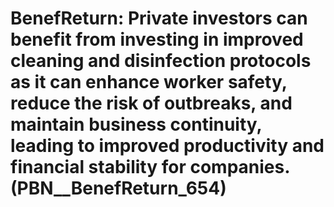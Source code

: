 # BenefReturn: __Private investors can benefit from investing in improved cleaning and disinfection protocols as it can enhance worker safety, reduce the risk of outbreaks, and maintain business continuity, leading to improved productivity and financial stability for companies.__ (PBN__BenefReturn_654)

